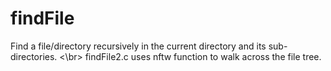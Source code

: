 # findFile
Find a file/directory recursively in the current directory and its sub-directories. <\br>
findFile2.c uses nftw function to walk across the file tree.
